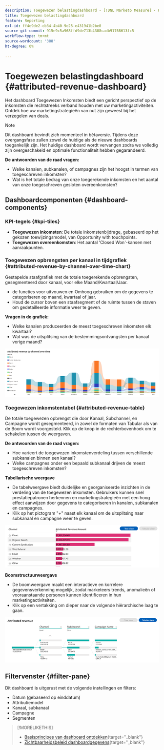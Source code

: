 ```yaml
---
description: Toegewezen belastingdashboard - [!DNL Marketo Measure] - Product
title: Toegewezen belastingdashboard
feature: Reporting
exl-id: ff4e9de2-cb34-4b40-9e25-e431941b2be0
source-git-commit: 915e9c5a968ffd9de713b4308cadb91768613fc5
workflow-type: tm+mt
source-wordcount: '388'
ht-degree: 0%

---
```


# Toegewezen belastingdashboard {#attributed-revenue-dashboard}

Het dashboard Toegewezen Inkomsten biedt een gericht perspectief op de inkomsten die rechtstreeks verband houden met uw marketingactiviteiten. Ontdek hoe uw marketingstrategieën van nut zijn geweest bij het verzegelen van deals.

>[!NOTE]
>
>Dit dashboard bevindt zich momenteel in bètaversie. Tijdens deze overgangsfase zullen zowel de huidige als de nieuwe dashboards toegankelijk zijn. Het huidige dashboard wordt vervangen zodra we volledig zijn overgeschakeld en optimale functionaliteit hebben gegarandeerd.

**De antwoorden van de raad vragen:**

* Welke kanalen, subkanalen, of campagnes zijn het hoogst in termen van toegeschreven inkomsten?
* Wat is het totale bedrag van onze toegerekende inkomsten en het aantal van onze toegeschreven gesloten overeenkomsten?

## Dashboardcomponenten {#dashboard-components}

### KPI-tegels {#kpi-tiles}

* **Toegewezen inkomsten**: De totale inkomstenbijdrage, gebaseerd op het gekozen toewijzingsmodel, van Opportunity with touchpoints.
* **Toegewezen overeenkomsten**: Het aantal &#39;Closed Won&#39;-kansen met aanraakpunten.

### Toegewezen opbrengsten per kanaal in tijdgrafiek {#attributed-revenue-by-channel-over-time-chart}

Gestapelde staafgrafiek met de totale toegerekende opbrengsten, gesegmenteerd door kanaal, voor elke Maand/Kwartaal/Jaar.

* de functies voor uitvouwen en Omhoog gebruiken om de gegevens te categoriseren op maand, kwartaal of jaar.
* Houd de cursor boven een staafsegment of de ruimte tussen de staven om gedetailleerde informatie weer te geven.

**Vragen in de grafiek:**

* Welke kanalen produceerden de meest toegeschreven inkomsten elk kwartaal?
* Wat was de uitsplitsing van de bestemmingsontvangsten per kanaal vorige maand?

![](assets/attributed-revenue-dashboard-1.png)

### Toegewezen inkomstentabel {#attributed-revenue-table}

De totale toegewezen opbrengst die door Kanaal, Subchannel, en Campagne wordt gesegmenteerd, in zowel de formaten van Tabular als van de Boom wordt voorgesteld. Klik op de knop in de rechterbovenhoek om te schakelen tussen de weergaven.

**De antwoorden van de raad vragen:**

* Hoe varieert de toegewezen inkomstenverdeling tussen verschillende subkanalen binnen een kanaal?
* Welke campagnes onder een bepaald subkanaal drijven de meest toegeschreven inkomsten?

**Tabellarische weergave**

* De tabelweergave biedt duidelijke en georganiseerde inzichten in de verdeling van de toegewezen inkomsten. Gebruikers kunnen snel prestatiepatronen herkennen en marketingstrategieën met een hoog effect aanwijzen door gegevens te categoriseren in kanalen, subkanalen en campagnes.
* Klik op het pictogram &quot;+&quot; naast elk kanaal om de uitsplitsing naar subkanaal en campagne weer te geven.

![](assets/attributed-revenue-dashboard-2.png)

**Boomstructuurweergave**

* De boomweergave maakt een interactieve en korrelere gegevensverkenning mogelijk, zodat marketeers trends, anomalieën of vooraanstaande personen kunnen identificeren in hun marketingactiviteiten.
* Klik op een vertakking om dieper naar de volgende hiërarchische laag te gaan.

![](assets/attributed-revenue-dashboard-3.png)

## Filtervenster {#filter-pane}

Dit dashboard is uitgerust met de volgende instellingen en filters:

* Datum (gebaseerd op einddatum)
* Attributiemodel
* Kanaal, subkanaal
* Campagne
* Segmenten

>[!MORELIKETHIS]
>
>* [Basisprincipes van dashboard ontdekken](/help/marketo-measure-discover-ui/dashboards/discover-dashboard-basics.md){target="_blank"}
>* [Zichtbaarheidsbeleid dashboardgegevens](/help/marketo-measure-discover-ui/dashboards/dashboard-data-visibility-policy.md){target="_blank"}

